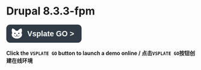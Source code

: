 # Drupal 8.3.3-fpm

<a href="https://www.vsplate.com/?docker-compose=https://github.com/vsplate/dcenvs/drupal/8.3.3-fpm"><img alt="VSPLATE GO" src="https://raw.githubusercontent.com/vsplate/images/master/vsgo_btn.png" width="200px"></a>

**Click the `VSPLATE GO` button to launch a demo online / 点击`VSPLATE GO`按钮创建在线环境**
